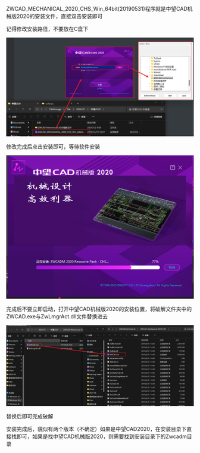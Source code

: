 ZWCAD_MECHANICAL_2020_CHS_Win_64bit(20190531)程序就是中望CAD机械版2020的安装文件，直接双击安装即可

记得修改安装路径，不要放在C盘下

![image-20240702090640942](assets/image-20240702090640942.png)

修改完成后点击安装即可，等待软件安装

![image-20240702091031735](assets/image-20240702091031735.png)

完成后不要立即启动，打开中望CAD机械版2020的安装位置，将破解文件夹中的ZWCAD.exe与ZwLmgrAct.dll文件替换进去

![image-20240702091332318](assets/image-20240702091332318.png)

替换后即可完成破解

安装完成后，貌似有两个版本（不确定）如果是中望CAD2020，在安装目录下直接找即可，如果是找中望CAD机械版2020，则需要找到安装目录下的Zwcadm目录